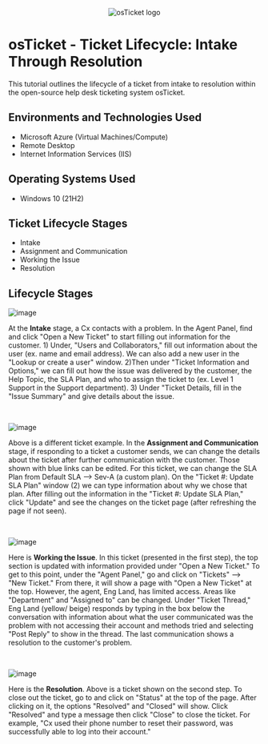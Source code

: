 <p align="center">
<img src="https://i.imgur.com/Clzj7Xs.png" alt="osTicket logo"/>
</p>

<h1>osTicket - Ticket Lifecycle: Intake Through Resolution</h1>
This tutorial outlines the lifecycle of a ticket from intake to resolution within the open-source help desk ticketing system osTicket.<br />

<h2>Environments and Technologies Used</h2>

- Microsoft Azure (Virtual Machines/Compute)
- Remote Desktop
- Internet Information Services (IIS)

<h2>Operating Systems Used </h2>

- Windows 10</b> (21H2)

<h2>Ticket Lifecycle Stages</h2>

- Intake
- Assignment and Communication
- Working the Issue
- Resolution

<h2>Lifecycle Stages</h2>

![image](https://github.com/user-attachments/assets/9256823b-663b-49d8-9bd0-a384f393900a)

<p>
At the <strong>Intake</strong> stage, a Cx contacts with a problem. In the Agent Panel, find and click "Open a New Ticket" to start filling out information for the customer. 1) Under, "Users and Collaborators," fill out information about the user (ex. name and email address). We can also add a new user in the "Lookup or create a user" window. 2)Then under "Ticket Information and Options," we can fill out how the issue was delivered by the customer, the Help Topic, the SLA Plan, and who to assign the ticket to (ex. Level 1 Support in the Support department). 3) Under "Ticket Details, fill in the "Issue Summary" and give details about the issue.
</p>
<br />

![image](https://github.com/user-attachments/assets/9e4ef3dc-d1aa-4c10-8f96-e4fa0504ca9d)

<p>
Above is a different ticket example. In the <strong>Assignment and Communication</strong> stage, if responding to a ticket a customer sends, we can change the details about the ticket after further communication with the customer. Those shown with blue links can be edited. For this ticket,  we can change the SLA Plan from Default SLA --> Sev-A (a custom plan). On the "Ticket #: Update SLA Plan" window (2) we can type information about why we chose that plan. After filling out the information in the "Ticket #: Update SLA Plan," click "Update" and see the changes on the ticket page (after refreshing the page if not seen).
</p>
<br />

![image](https://github.com/user-attachments/assets/bb4d2b0c-a504-4ebc-9855-652204caa3b9)


<p>
Here is <strong>Working the Issue</strong>. In this ticket (presented in the first step), the top section is updated with information provided under "Open a New Ticket." To get to this point, under the "Agent Panel," go and click on "Tickets" --> "New Ticket." From there, it will show a page with "Open a New Ticket" at the top. However, the agent, Eng Land, has limited access. Areas like "Department" and "Assigned to" can be changed. Under "Ticket Thread," Eng Land (yellow/ beige) responds by typing in the box below the conversation with information about what the user communicated was the problem with not accessing their account and methods tried and selecting "Post Reply" to show in the thread. The last communication shows a resolution to the customer's problem.
</p>
<br />

![image](https://github.com/user-attachments/assets/7a2efaa1-75b9-4972-9c91-e57659838c89)

<p>
Here is the <strong>Resolution</strong>. Above is a ticket shown on the second step. To close out the ticket, go to and click on "Status" at the top of the page. After clicking on it, the options "Resolved" and "Closed" will show. Click "Resolved" and type a message then click "Close" to close the ticket. For example, "Cx used their phone number to reset their password, was successfully able to log into their account."
</p>
<br />
